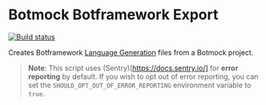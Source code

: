 # Botmock Botframework Export

[![Build status](https://ci.appveyor.com/api/projects/status/tgof5738pfqppis7?svg=true)](https://ci.appveyor.com/project/nonnontrivial/botmock-botframework-export)

Creates Botframework [Language Generation](https://github.com/Microsoft/BotBuilder-Samples/tree/master/experimental/language-generation#language-generation-preview) files from a Botmock project.

> **Note**: This script uses (Sentry)[https://docs.sentry.io/] for **error reporting** by default. If you wish to opt out of error reporting, you can set the `SHOULD_OPT_OUT_OF_ERROR_REPORTING` environment variable to `true`.
